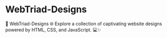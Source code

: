 # WebTriad-Designs
🎨 WebTriad-Designs 🌐  Explore a collection of captivating website designs powered by HTML, CSS, and JavaScript. 💻✨
